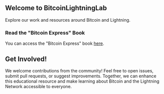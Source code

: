 
## Welcome to BitcoinLightningLab

Explore our work and resources around Bitcoin and Lightning.




### Read the "Bitcoin Express" Book

You can access the "Bitcoin Express" book [here](https://sorukumar.github.io/BitcoinLightningdataLab/bitcoin_express/index.html).


## Get Involved!
We welcome contributions from the community! Feel free to open issues, submit pull requests, or suggest improvements. Together, we can enhance this educational resource and make learning about Bitcoin and the Lightning Network accessible to everyone.
